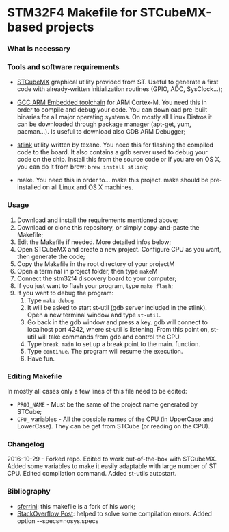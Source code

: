 # STM32F4 Makefile for STCubeMX-based projects

### What is necessary

### Tools and software requirements

* [STCubeMX](http://www.st.com/en/development-tools/stm32cubemx.html) graphical utility provided from ST. Useful to generate a first code with already-written initialization routines (GPIO, ADC, SysClock...);

* [GCC ARM Embedded toolchain](https://launchpad.net/gcc-arm-embedded) for ARM Cortex-M. You need this in order to compile and debug your code. You can download pre-built binaries for all major operating systems. On mostly all Linux Distros it can be downloaded through package manager (apt-get, yum, pacman...). Is useful to download also GDB ARM Debugger;

* [stlink](https://github.com/texane/stlink) utility written by texane. You need this for flashing the compiled code to the board. It also contains a gdb server used to debug your code on the chip. Install this from the source code or if you are on OS X, you can do it from brew: ```brew install stlink```;

* make. You need this in order to... make this project. make should be pre-installed on all Linux and OS X machines.

### Usage

1. Download and install the requirements mentioned above;
2. Download or clone this repository, or simply copy-and-paste the Makefile;
3. Edit the Makefile if needed. More detailed infos below;
4. Open STCubeMX and create a new project. Configure CPU as you want, then generate the code;
5. Copy the Makefile in the root directory of your projectM
6. Open a terminal in project folder, then type `make`M
7. Connect the stm32f4 discovery board to your computer;
8. If you just want to flash your program, type `make flash`;
9. If you want to debug the program:
   1. Type `make debug`.
   2. It will be asked to start st-util (gdb server included in the stlink). Open a new terminal window and type `st-util`.
   3. Go back in the gdb window and press a key. gdb will connect to localhost port 4242, where st-util is listening. From this point on, st-util will take commands from gdb and control the CPU.
   4. Type `break main` to set up a break point to the main.
   function.
   5. Type `continue`. The program will resume the execution.
   5. Have fun.

### Editing Makefile

In mostly all cases only a few lines of this file need to be edited:
* `PROJ_NAME` - Must be the same of the project name generated by STCube;
* `CPU_` variables - All the possible names of the CPU (in UpperCase and LowerCase). They can be get from STCube (or reading on the CPU).

### Changelog
2016-10-29 - Forked repo. Edited to work out-of-the-box with STCubeMX. Added some variables to make it easily adaptable with large number of ST CPU. Edited compilation command. Added st-utils autostart.

### Bibliography

* [sferrini](https://github.com/sferrini): this makefile is a fork of his work;
* [StackOverflow Post](http://stackoverflow.com/questions/19419782/exit-c-text0x18-undefined-reference-to-exit-when-using-arm-none-eabi-gcc): helped to solve some compilation errors. Added option --specs=nosys.specs

